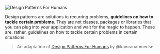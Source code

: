 ![Design Patterns For Humans](https://cloud.githubusercontent.com/assets/11269635/23065273/1b7e5938-f515-11e6-8dd3-d0d58de6bb9a.png)

Design patterns are solutions to recurring problems, **guidelines on how to tackle certain problems**. They are not classes, packages or libraries that you can plug into your application and wait for the magic to happen. These are, rather, guidelines on how to tackle certain problems in certain situations.


> An adaptation of [Design Patterns For Humans](https://github.com/kamranahmedse/design-patterns-for-humans) by @kamranahmedse
